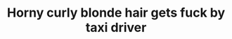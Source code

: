 ---
layout: post
title: Horny curly blonde hair gets fuck by taxi driver
duration: '09:54'
view: 235
rate: 2
video: 'http://fantasti.cc/embed/647379/'
category:
 - blonde
 - blowjob
 - busty
 - cab
 - curly-hair
 - curvy
 - gorgeous
 - outdoor
 - rough
 - stunning
tags: 
 - big-tits
 - sucked
 - fucked
priority: 0.9
changefreq: daily
---